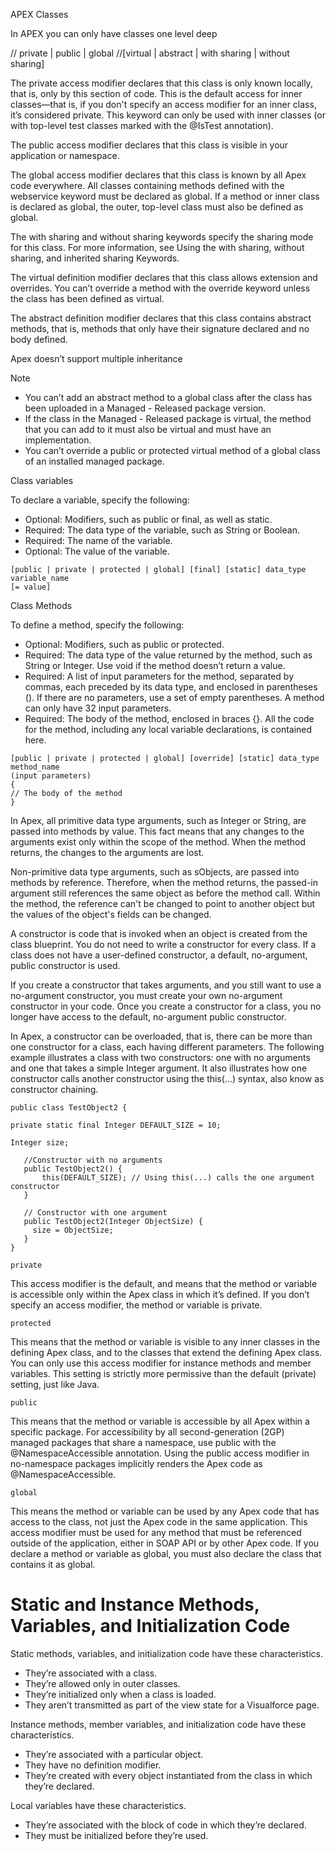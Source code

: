 APEX Classes

In APEX you can only have classes one level deep

// private | public | global 
//[virtual | abstract | with sharing | without sharing] 

The private access modifier declares that this class is only known locally, that is, only by this section of code. 
This is the default access for inner classes—that is, if you don't specify an access modifier for an inner class, it’s considered private. 
This keyword can only be used with inner classes (or with top-level test classes marked with the @IsTest annotation).

The public access modifier declares that this class is visible in your application or namespace.

The global access modifier declares that this class is known by all Apex code everywhere. 
All classes containing methods defined with the webservice keyword must be declared as global. 
If a method or inner class is declared as global, the outer, top-level class must also be defined as global.

The with sharing and without sharing keywords specify the sharing mode for this class. 
For more information, see Using the with sharing, without sharing, and inherited sharing Keywords.

The virtual definition modifier declares that this class allows extension and overrides. 
You can’t override a method with the override keyword unless the class has been defined as virtual.

The abstract definition modifier declares that this class contains abstract methods, 
that is, methods that only have their signature declared and no body defined.

Apex doesn’t support multiple inheritance

Note

- You can’t add an abstract method to a global class after the class has been uploaded in a Managed - Released package version.
- If the class in the Managed - Released package is virtual, the method that you can add to it must also be virtual and must have an implementation.
- You can’t override a public or protected virtual method of a global class of an installed managed package.

Class variables

To declare a variable, specify the following:
- Optional: Modifiers, such as public or final, as well as static.
- Required: The data type of the variable, such as String or Boolean.
- Required: The name of the variable.
- Optional: The value of the variable.

```
[public | private | protected | global] [final] [static] data_type variable_name 
[= value]
```

Class Methods

To define a method, specify the following:

- Optional: Modifiers, such as public or protected.
- Required: The data type of the value returned by the method, such as String or Integer. Use void if the method doesn’t return a value.
- Required: A list of input parameters for the method, separated by commas, each preceded by its data type, and enclosed in parentheses (). If there are no parameters, use a set of empty parentheses. A method can only have 32 input parameters.
- Required: The body of the method, enclosed in braces {}. All the code for the method, including any local variable declarations, is contained here.

```
[public | private | protected | global] [override] [static] data_type method_name 
(input parameters) 
{
// The body of the method
}
```

In Apex, all primitive data type arguments, such as Integer or String, are passed into methods by value. This fact means that any changes to the arguments exist only within the scope of the method. When the method returns, the changes to the arguments are lost.

Non-primitive data type arguments, such as sObjects, are passed into methods by reference. Therefore, when the method returns, the passed-in argument still references the same object as before the method call. Within the method, the reference can't be changed to point to another object but the values of the object's fields can be changed.

A constructor is code that is invoked when an object is created from the class blueprint. You do not need to write a constructor for every class. If a class does not have a user-defined constructor, a default, no-argument, public constructor is used.

If you create a constructor that takes arguments, and you still want to use a no-argument constructor, you must create your own no-argument constructor in your code. Once you create a constructor for a class, you no longer have access to the default, no-argument public constructor.

 In Apex, a constructor can be overloaded, that is, there can be more than one constructor for a class, each having different parameters. The following example illustrates a class with two constructors: one with no arguments and one that takes a simple Integer argument. It also illustrates how one constructor calls another constructor using the this(...) syntax, also know as constructor chaining.

```
public class TestObject2 {

private static final Integer DEFAULT_SIZE = 10;

Integer size;

   //Constructor with no arguments
   public TestObject2() {
       this(DEFAULT_SIZE); // Using this(...) calls the one argument constructor    
   }

   // Constructor with one argument 
   public TestObject2(Integer ObjectSize) {
     size = ObjectSize;  
   }
}
```

```private```

This access modifier is the default, and means that the method or variable is accessible only within the Apex class in which it’s defined. If you don’t specify an access modifier, the method or variable is private.

```protected```

This means that the method or variable is visible to any inner classes in the defining Apex class, and to the classes that extend the defining Apex class. You can only use this access modifier for instance methods and member variables. This setting is strictly more permissive than the default (private) setting, just like Java.

```public```

This means that the method or variable is accessible by all Apex within a specific package. For accessibility by all second-generation (2GP) managed packages that share a namespace, use public with the @NamespaceAccessible annotation. Using the public access modifier in no-namespace packages implicitly renders the Apex code as @NamespaceAccessible.

```global```

This means the method or variable can be used by any Apex code that has access to the class, not just the Apex code in the same application. This access modifier must be used for any method that must be referenced outside of the application, either in SOAP API or by other Apex code. If you declare a method or variable as global, you must also declare the class that contains it as global.


# Static and Instance Methods, Variables, and Initialization Code

Static methods, variables, and initialization code have these characteristics.

- They’re associated with a class.
- They’re allowed only in outer classes.
- They’re initialized only when a class is loaded.
- They aren’t transmitted as part of the view state for a Visualforce page.

Instance methods, member variables, and initialization code have these characteristics.

- They’re associated with a particular object.
- They have no definition modifier.
- They’re created with every object instantiated from the class in which they’re declared.

Local variables have these characteristics.

- They’re associated with the block of code in which they’re declared.
- They must be initialized before they’re used.
